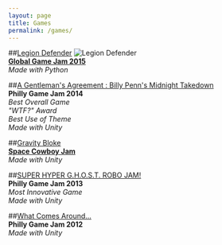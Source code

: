 ```yaml
---
layout: page
title: Games
permalink: /games/
---
```


##[Legion Defender](http://globalgamejam.org/2015/games/legion-defender)
![Legion Defender](http://globalgamejam.org/sites/default/files/styles/game_sidebar__wide/public/game/featured_image/legion-defender.png?itok=pPqpzYU2)  
**[Global Game Jam 2015](http://globalgamejam.org/)**  
*Made with Python*

##[A Gentleman's Agreement : Billy Penn's Midnight Takedown](http://mfindlater.itch.io/gentlemens-agreement)  
**Philly Game Jam 2014**  
*Best Overall Game*  
*"WTF?" Award*  
*Best Use of Theme*  
*Made with Unity*

##[Gravity Bloke](http://mfindlater.itch.io/gravity-bloke)  
**[Space Cowboy Jam](http://itch.io/jam/space-cowboy-jam)**  
*Made with Unity*

##[SUPER HYPER G.H.O.S.T. ROBO JAM!](https://github.com/mfindlater/PGJ2013)  
**Philly Game Jam 2013**  
*Most Innovative Game*   
*Made with Unity*

##[What Comes Around...](https://github.com/mfindlater/PGJ2012)  
**Philly Game Jam 2012**  
*Made with Unity*
